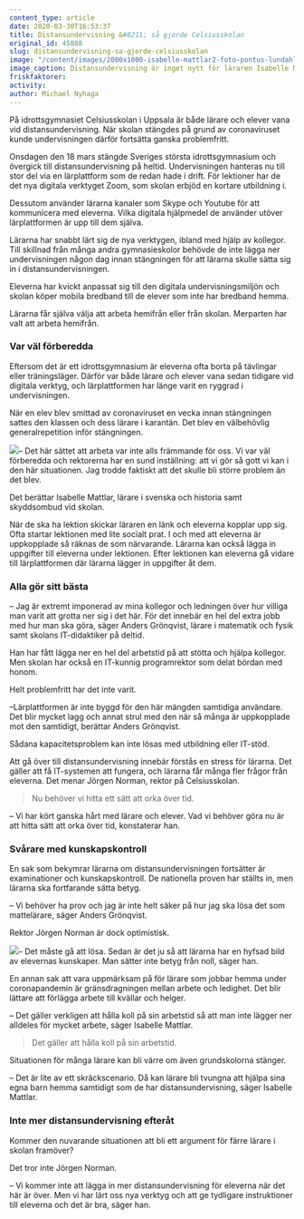 ```yaml
---
content_type: article
date: 2020-03-30T16:53:37
title: Distansundervisning &#8211; så gjorde Celsiusskolan
original_id: 45888
slug: distansundervisning-sa-gjorde-celsiusskolan
image: "/content/images/2000x1000-isabelle-mattlar2-foto-pontus-lundahl-tt.jpg"
image_caption: Distansundervisning är inget nytt för läraren Isabelle Mattlar och hennes kollegor på idrottsgymnasiet Celsiusskolan. Så när Coronaviruset slog till och skolan stängdes fanns en beredskap för att arbeta digitalt.
friskfaktorer:
activity:
author: Michael Nyhaga
---
```


På idrottsgymnasiet Celsiusskolan i Uppsala är både lärare och elever vana vid distansundervisning. När skolan stängdes på grund av coronaviruset kunde undervisningen därför fortsätta ganska problemfritt.

Onsdagen den 18 mars stängde Sveriges största idrottsgymnasium och övergick till distansundervisning på heltid. Undervisningen hanteras nu till stor del via en lärplattform som de redan hade i drift. För lektioner har de det nya digitala verktyget Zoom, som skolan erbjöd en kortare utbildning i.

Dessutom använder lärarna kanaler som Skype och Youtube för att kommunicera med eleverna. Vilka digitala hjälpmedel de använder utöver lärplattformen är upp till dem själva.

Lärarna har snabbt lärt sig de nya verktygen, ibland med hjälp av kollegor. Till skillnad från många andra gymnasieskolor behövde de inte lägga ner undervisningen någon dag innan stängningen för att lärarna skulle sätta sig in i distansundervisningen.

Eleverna har kvickt anpassat sig till den digitala undervisningsmiljön och skolan köper mobila bredband till de elever som inte har bredband hemma.

Lärarna får själva välja att arbeta hemifrån eller från skolan. Merparten har valt att arbeta hemifrån.

### Var väl förberedda

Eftersom det är ett idrottsgymnasium är eleverna ofta borta på tävlingar eller träningsläger. Därför var både lärare och elever vana sedan tidigare vid digitala verktyg, och lärplattformen har länge varit en ryggrad i undervisningen.

När en elev blev smittad av coronaviruset en vecka innan stängningen sattes den klassen och dess lärare i karantän. Det blev en välbehövlig generalrepetition inför stängningen.

[![](https://www.suntarbetsliv.se/wp-content/uploads/2020/03/200x220-isabelle-mattlar-foto-pontus-lundahl-tt.jpg)](https://www.suntarbetsliv.se/wp-content/uploads/2020/03/200x220-isabelle-mattlar-foto-pontus-lundahl-tt.jpg)– Det här sättet att arbeta var inte alls främmande för oss. Vi var väl förberedda och rektorerna har en sund inställning: att vi gör så gott vi kan i den här situationen. Jag trodde faktiskt att det skulle bli större problem än det blev.

Det berättar Isabelle Mattlar, lärare i svenska och historia samt skyddsombud vid skolan.

När de ska ha lektion skickar läraren en länk och eleverna kopplar upp sig. Ofta startar lektionen med lite socialt prat. I och med att eleverna är uppkopplade så räknas de som närvarande. Lärarna kan också lägga in uppgifter till eleverna under lektionen. Efter lektionen kan eleverna gå vidare till lärplattformen där lärarna lägger in uppgifter åt dem.

### Alla gör sitt bästa

– Jag är extremt imponerad av mina kollegor och ledningen över hur villiga man varit att grotta ner sig i det här. För det innebär en hel del extra jobb med hur man ska göra, säger Anders Grönqvist, lärare i matematik och fysik samt skolans IT-didaktiker på deltid.

Han har fått lägga ner en hel del arbetstid på att stötta och hjälpa kollegor. Men skolan har också en IT-kunnig programrektor som delat bördan med honom.

Helt problemfritt har det inte varit.

–Lärplattformen är inte byggd för den här mängden samtidiga användare. Det blir mycket lagg och annat strul med den när så många är uppkopplade mot den samtidigt, berättar Anders Grönqvist.

Sådana kapacitetsproblem kan inte lösas med utbildning eller IT-stöd.

Att gå över till distansundervisning innebär förstås en stress för lärarna. Det gäller att få IT-systemen att fungera, och lärarna får många fler frågor från eleverna. Det menar Jörgen Norman, rektor på Celsiusskolan.

> Nu behöver vi hitta ett sätt att orka över tid.

– Vi har kört ganska hårt med lärare och elever. Vad vi behöver göra nu är att hitta sätt att orka över tid, konstaterar han.

### Svårare med kunskapskontroll

En sak som bekymrar lärarna om distansundervisningen fortsätter är examinationer och kunskapskontroll. De nationella proven har ställts in, men lärarna ska fortfarande sätta betyg.

– Vi behöver ha prov och jag är inte helt säker på hur jag ska lösa det som mattelärare, säger Anders Grönqvist.

Rektor Jörgen Norman är dock optimistisk.

[![](https://www.suntarbetsliv.se/wp-content/uploads/2020/03/200x220-jorgen-norman.jpg)](https://www.suntarbetsliv.se/wp-content/uploads/2020/03/200x220-jorgen-norman.jpg)– Det måste gå att lösa. Sedan är det ju så att lärarna har en hyfsad bild av elevernas kunskaper. Man sätter inte betyg från noll, säger han.

En annan sak att vara uppmärksam på för lärare som jobbar hemma under coronapandemin är gränsdragningen mellan arbete och ledighet. Det blir lättare att förlägga arbete till kvällar och helger.

– Det gäller verkligen att hålla koll på sin arbetstid så att man inte lägger ner alldeles för mycket arbete, säger Isabelle Mattlar.

> Det gäller att hålla koll på sin arbetstid.

Situationen för många lärare kan bli värre om även grundskolorna stänger.

– Det är lite av ett skräckscenario. Då kan lärare bli tvungna att hjälpa sina egna barn hemma samtidigt som de har distansundervisning, säger Isabelle Mattlar.

### Inte mer distansundervisning efteråt

Kommer den nuvarande situationen att bli ett argument för färre lärare i skolan framöver?

Det tror inte Jörgen Norman.

– Vi kommer inte att lägga in mer distansundervisning för eleverna när det här är över. Men vi har lärt oss nya verktyg och att ge tydligare instruktioner till eleverna och det är bra, säger han.
